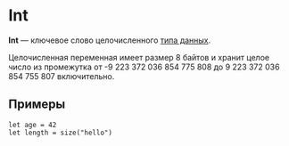 # Int

**Int** — ключевое слово целочисленного [типа данных](/ride/data-types.md).

Целочисленная переменная имеет размер 8 байтов и хранит целое число из промежутка от -9 223 372 036 854 775 808 до 9 223 372 036 854 755 807 включительно.

## Примеры

``` ride
let age = 42
let length = size("hello")
```
